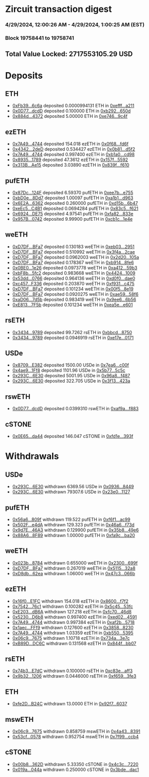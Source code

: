 # Zircuit transaction digest
### 4/29/2024, 12:00:26 AM - 4/29/2024, 1:00:25 AM (EST)
### Block 19758441 to 19758741

## Total Value Locked: 2717553105.29 USD

# Deposits
## ETH
- [0xFb39...6c6a](https://etherscan.io/address/0xFb39B79E97a71E7d8103c5Cf708Db91390416c6a) deposited 0.0000994131 ETH in [0xefff...a211](https://etherscan.io/tx/0xFb39B79E97a71E7d8103c5Cf708Db91390416c6a)
- [0x0D77...dcdD](https://etherscan.io/address/0x0D77FeF05ce4232e473feC44D7264827113edcdD) deposited 0.100000 ETH in [0xb292...650d](https://etherscan.io/tx/0x0D77FeF05ce4232e473feC44D7264827113edcdD)
- [0x884d...4372](https://etherscan.io/address/0x884dA6a2450edFDd93B7bd7562Ca18415ae64372) deposited 5.00000 ETH in [0xe746...9c4f](https://etherscan.io/tx/0x884dA6a2450edFDd93B7bd7562Ca18415ae64372)
## ezETH
- [0x7A49...4744](https://etherscan.io/address/0x7A493Be5c2ce014cD049Bf178a1ac0Db1B434744) deposited 154.018 ezETH in [0x0f68...fd6f](https://etherscan.io/tx/0x7A493Be5c2ce014cD049Bf178a1ac0Db1B434744)
- [0x4342...2deD](https://etherscan.io/address/0x4342fb98e5187985EE84C6573f62785B997C2deD) deposited 0.534427 ezETH in [0x0b81...d5f2](https://etherscan.io/tx/0x4342fb98e5187985EE84C6573f62785B997C2deD)
- [0x7A49...4744](https://etherscan.io/address/0x7A493Be5c2ce014cD049Bf178a1ac0Db1B434744) deposited 0.997400 ezETH in [0xb1a0...cd98](https://etherscan.io/tx/0x7A493Be5c2ce014cD049Bf178a1ac0Db1B434744)
- [0x8935...1789](https://etherscan.io/address/0x8935af7973803337b5dC9b232586Fd897B4D1789) deposited 47.3612 ezETH in [0x157f...5592](https://etherscan.io/tx/0x8935af7973803337b5dC9b232586Fd897B4D1789)
- [0x313B...Ae15](https://etherscan.io/address/0x313B52AC7Cabf32ADc8173fD7feE669caA44Ae15) deposited 3.03890 ezETH in [0x839f...f610](https://etherscan.io/tx/0x313B52AC7Cabf32ADc8173fD7feE669caA44Ae15)
## pufETH
- [0x87Dc...124F](https://etherscan.io/address/0x87DcA8C46272DdA35C6013866F2cE216585A124F) deposited 6.59370 pufETH in [0xee7b...e755](https://etherscan.io/tx/0x87DcA8C46272DdA35C6013866F2cE216585A124F)
- [0xbD0e...8Dd7](https://etherscan.io/address/0xbD0ecBDadE5a7B627e954B0Ea3c0F3a09f638Dd7) deposited 1.00097 pufETH in [0xa1b1...d963](https://etherscan.io/tx/0xbD0ecBDadE5a7B627e954B0Ea3c0F3a09f638Dd7)
- [0x6E2A...6362](https://etherscan.io/address/0x6E2A497a065674AB8b129fD7DdB301c6243C6362) deposited 0.260000 pufETH in [0xd15b...6b47](https://etherscan.io/tx/0x6E2A497a065674AB8b129fD7DdB301c6243C6362)
- [0xeEc5...C4B1](https://etherscan.io/address/0xeEc533d7d21e93d967741492059876F7e554C4B1) deposited 0.0694284 pufETH in [0x83c5...f621](https://etherscan.io/tx/0xeEc533d7d21e93d967741492059876F7e554C4B1)
- [0x6924...DE75](https://etherscan.io/address/0x6924Da629a9fd4C6F0e0c903E3254cB4E79bDE75) deposited 4.97541 pufETH in [0xfa82...833e](https://etherscan.io/tx/0x6924Da629a9fd4C6F0e0c903E3254cB4E79bDE75)
- [0x957B...0742](https://etherscan.io/address/0x957BF16E11937920dAa4337553060f82B4A10742) deposited 9.99900 pufETH in [0xcb1c...1e4e](https://etherscan.io/tx/0x957BF16E11937920dAa4337553060f82B4A10742)
## weETH
- [0xD7DF...BFa7](https://etherscan.io/address/0xD7DF7E085214743530afF339aFC420c7c720BFa7) deposited 0.130183 weETH in [0xeb03...2951](https://etherscan.io/tx/0xD7DF7E085214743530afF339aFC420c7c720BFa7)
- [0xD7DF...BFa7](https://etherscan.io/address/0xD7DF7E085214743530afF339aFC420c7c720BFa7) deposited 0.510992 weETH in [0x3f4a...2cae](https://etherscan.io/tx/0xD7DF7E085214743530afF339aFC420c7c720BFa7)
- [0xD7DF...BFa7](https://etherscan.io/address/0xD7DF7E085214743530afF339aFC420c7c720BFa7) deposited 0.0962003 weETH in [0x2d20...105a](https://etherscan.io/tx/0xD7DF7E085214743530afF339aFC420c7c720BFa7)
- [0xD7DF...BFa7](https://etherscan.io/address/0xD7DF7E085214743530afF339aFC420c7c720BFa7) deposited 0.178367 weETH in [0xb914...8fe6](https://etherscan.io/tx/0xD7DF7E085214743530afF339aFC420c7c720BFa7)
- [0x0BE0...1e26](https://etherscan.io/address/0x0BE0612E10c8a97a777a483BB15Ec45723301e26) deposited 0.0973778 weETH in [0xa412...59b3](https://etherscan.io/tx/0x0BE0612E10c8a97a777a483BB15Ec45723301e26)
- [0xbF8b...5fc2](https://etherscan.io/address/0xbF8bc62A0E725359e97DB5e867b4D9A552645fc2) deposited 0.983668 weETH in [0x4424...1009](https://etherscan.io/tx/0xbF8bc62A0E725359e97DB5e867b4D9A552645fc2)
- [0x53dd...0766](https://etherscan.io/address/0x53ddDC3DA41755d950852C4c64dF81e0E4390766) deposited 0.964136 weETH in [0xd0f0...dae0](https://etherscan.io/tx/0x53ddDC3DA41755d950852C4c64dF81e0E4390766)
- [0xc457...F336](https://etherscan.io/address/0xc457FF8D72166A851aEbc8824c4ddf517a55F336) deposited 0.203870 weETH in [0xf931...c475](https://etherscan.io/tx/0xc457FF8D72166A851aEbc8824c4ddf517a55F336)
- [0xD7DF...BFa7](https://etherscan.io/address/0xD7DF7E085214743530afF339aFC420c7c720BFa7) deposited 0.101234 weETH in [0x00f5...8e19](https://etherscan.io/tx/0xD7DF7E085214743530afF339aFC420c7c720BFa7)
- [0xD7DF...BFa7](https://etherscan.io/address/0xD7DF7E085214743530afF339aFC420c7c720BFa7) deposited 0.0920275 weETH in [0xae59...58f6](https://etherscan.io/tx/0xD7DF7E085214743530afF339aFC420c7c720BFa7)
- [0xaD06...7d5b](https://etherscan.io/address/0xaD065d085D6b53A934dB81937Aafe3498Df27d5b) deposited 0.983419 weETH in [0x9ee6...6b56](https://etherscan.io/tx/0xaD065d085D6b53A934dB81937Aafe3498Df27d5b)
- [0xE813...7F5b](https://etherscan.io/address/0xE8132ef1FE066E7b59dD6Ee43DB6e13965A27F5b) deposited 0.101234 weETH in [0xea5e...e601](https://etherscan.io/tx/0xE8132ef1FE066E7b59dD6Ee43DB6e13965A27F5b)
## rsETH
- [0x3434...9789](https://etherscan.io/address/0x34349c5569e7B846c3558961552D2202760A9789) deposited 99.7262 rsETH in [0xbbcd...8750](https://etherscan.io/tx/0x34349c5569e7B846c3558961552D2202760A9789)
- [0x3434...9789](https://etherscan.io/address/0x34349c5569e7B846c3558961552D2202760A9789) deposited 0.0946919 rsETH in [0xe17e...0171](https://etherscan.io/tx/0x34349c5569e7B846c3558961552D2202760A9789)
## USDe
- [0x8709...E382](https://etherscan.io/address/0x87097EaCF6c4EdeaBF840B4309cd1A776c83E382) deposited 1500.00 USDe in [0x7ea6...c00f](https://etherscan.io/tx/0x87097EaCF6c4EdeaBF840B4309cd1A776c83E382)
- [0x4ae9...1Ff8](https://etherscan.io/address/0x4ae9c0972a139c29343575aC0ACA97F936731Ff8) deposited 1101.96 USDe in [0x5b77...5c5c](https://etherscan.io/tx/0x4ae9c0972a139c29343575aC0ACA97F936731Ff8)
- [0x293C...6E30](https://etherscan.io/address/0x293C6937D8D82e05B01335F7B33FBA0c8e256E30) deposited 5001.95 USDe in [0x96a8...f487](https://etherscan.io/tx/0x293C6937D8D82e05B01335F7B33FBA0c8e256E30)
- [0x293C...6E30](https://etherscan.io/address/0x293C6937D8D82e05B01335F7B33FBA0c8e256E30) deposited 322.705 USDe in [0x3f13...423a](https://etherscan.io/tx/0x293C6937D8D82e05B01335F7B33FBA0c8e256E30)
## rswETH
- [0x0D77...dcdD](https://etherscan.io/address/0x0D77FeF05ce4232e473feC44D7264827113edcdD) deposited 0.0399310 rswETH in [0xaf9a...f883](https://etherscan.io/tx/0x0D77FeF05ce4232e473feC44D7264827113edcdD)
## cSTONE
- [0x0E65...da44](https://etherscan.io/address/0x0E654308F81e71b78b76BB3f58653cBeC68Bda44) deposited 146.047 cSTONE in [0xfd1e...393f](https://etherscan.io/tx/0x0E654308F81e71b78b76BB3f58653cBeC68Bda44)
# Withdrawals
## USDe
- [0x293C...6E30](https://etherscan.io/address/0x293C6937D8D82e05B01335F7B33FBA0c8e256E30) withdrawn 6369.56 USDe in [0x0936...8449](https://etherscan.io/tx/0x293C6937D8D82e05B01335F7B33FBA0c8e256E30)
- [0x293C...6E30](https://etherscan.io/address/0x293C6937D8D82e05B01335F7B33FBA0c8e256E30) withdrawn 79307.6 USDe in [0x23e0...1127](https://etherscan.io/tx/0x293C6937D8D82e05B01335F7B33FBA0c8e256E30)
## pufETH
- [0x56a6...809f](https://etherscan.io/address/0x56a633772A845ca42BaB11420B83e4b23E71809f) withdrawn 119.522 pufETH in [0xf6f1...ac99](https://etherscan.io/tx/0x56a633772A845ca42BaB11420B83e4b23E71809f)
- [0x502F...e4dA](https://etherscan.io/address/0x502Ff0C903A0c64594d284aa099958D281dDe4dA) withdrawn 129.323 pufETH in [0x46a6...f73d](https://etherscan.io/tx/0x502Ff0C903A0c64594d284aa099958D281dDe4dA)
- [0x9d7E...46A3](https://etherscan.io/address/0x9d7E592C1430FDCA95Ae06B9Ac8621caE31F46A3) withdrawn 0.129900 pufETH in [0x35b8...49e6](https://etherscan.io/tx/0x9d7E592C1430FDCA95Ae06B9Ac8621caE31F46A3)
- [0x88A6...8F89](https://etherscan.io/address/0x88A61821499E535289eeCE1CbAB674479b218F89) withdrawn 1.00000 pufETH in [0xfa9c...ba20](https://etherscan.io/tx/0x88A61821499E535289eeCE1CbAB674479b218F89)
## weETH
- [0x023b...8784](https://etherscan.io/address/0x023b368296f1A9CDC5F9a502eD85720E2E468784) withdrawn 0.655000 weETH in [0x2300...699f](https://etherscan.io/tx/0x023b368296f1A9CDC5F9a502eD85720E2E468784)
- [0xD7DF...BFa7](https://etherscan.io/address/0xD7DF7E085214743530afF339aFC420c7c720BFa7) withdrawn 0.267019 weETH in [0x5115...32a8](https://etherscan.io/tx/0xD7DF7E085214743530afF339aFC420c7c720BFa7)
- [0xD8db...62ea](https://etherscan.io/address/0xD8dbcf3997340e848FE812D45887c6477CeF62ea) withdrawn 1.06000 weETH in [0x47c3...066b](https://etherscan.io/tx/0xD8dbcf3997340e848FE812D45887c6477CeF62ea)
## ezETH
- [0x16f0...E1FC](https://etherscan.io/address/0x16f037a3dDf53dA1b047A926E1833219F0a8E1FC) withdrawn 154.018 ezETH in [0x8600...f7f2](https://etherscan.io/tx/0x16f037a3dDf53dA1b047A926E1833219F0a8E1FC)
- [0x7542...76c1](https://etherscan.io/address/0x7542e595447c3212263BcbF162B7A632185476c1) withdrawn 0.100282 ezETH in [0x5c45...53fc](https://etherscan.io/tx/0x7542e595447c3212263BcbF162B7A632185476c1)
- [0xE203...dB6A](https://etherscan.io/address/0xE203B65D696EBb21820e1AcA2cbFff677264dB6A) withdrawn 127.218 ezETH in [0xfc70...46d8](https://etherscan.io/tx/0xE203B65D696EBb21820e1AcA2cbFff677264dB6A)
- [0x5230...D6b8](https://etherscan.io/address/0x52301948E61861df93a3AE80b78aD7E9b98DD6b8) withdrawn 0.997400 ezETH in [0xed02...4591](https://etherscan.io/tx/0x52301948E61861df93a3AE80b78aD7E9b98DD6b8)
- [0x7A49...4744](https://etherscan.io/address/0x7A493Be5c2ce014cD049Bf178a1ac0Db1B434744) withdrawn 0.997384 ezETH in [0xaf2b...5718](https://etherscan.io/tx/0x7A493Be5c2ce014cD049Bf178a1ac0Db1B434744)
- [0x1aec...FFf9](https://etherscan.io/address/0x1aecc25C1bd99cB03442EbaA586ef99deC68FFf9) withdrawn 0.127600 ezETH in [0x3858...8230](https://etherscan.io/tx/0x1aecc25C1bd99cB03442EbaA586ef99deC68FFf9)
- [0x7A49...4744](https://etherscan.io/address/0x7A493Be5c2ce014cD049Bf178a1ac0Db1B434744) withdrawn 1.03359 ezETH in [0xb550...5395](https://etherscan.io/tx/0x7A493Be5c2ce014cD049Bf178a1ac0Db1B434744)
- [0x06c9...7675](https://etherscan.io/address/0x06c9018Ad287bD949E231Bb5dBc196fE22d97675) withdrawn 1.10718 ezETH in [0x734a...3e7c](https://etherscan.io/tx/0x06c9018Ad287bD949E231Bb5dBc196fE22d97675)
- [0xB89D...DC6C](https://etherscan.io/address/0xB89Db2813541287A4DD1fc6801EeC30595EcDC6C) withdrawn 0.131568 ezETH in [0x844f...bb07](https://etherscan.io/tx/0xB89Db2813541287A4DD1fc6801EeC30595EcDC6C)
## rsETH
- [0x74b3...E7dC](https://etherscan.io/address/0x74b35A2FD229534d71C67C13Aa1C075b96a1E7dC) withdrawn 0.100000 rsETH in [0xc83e...aff3](https://etherscan.io/tx/0x74b35A2FD229534d71C67C13Aa1C075b96a1E7dC)
- [0x9b32...1206](https://etherscan.io/address/0x9b32413Bbf495E50733625371Ec3E95968Fd1206) withdrawn 0.0446000 rsETH in [0xf659...3fe3](https://etherscan.io/tx/0x9b32413Bbf495E50733625371Ec3E95968Fd1206)
## ETH
- [0xfe2D...B24C](https://etherscan.io/address/0xfe2D9C55f579aec7d56078e49FacA3791b97B24C) withdrawn 13.0000 ETH in [0x92f7...6037](https://etherscan.io/tx/0xfe2D9C55f579aec7d56078e49FacA3791b97B24C)
## mswETH
- [0x06c9...7675](https://etherscan.io/address/0x06c9018Ad287bD949E231Bb5dBc196fE22d97675) withdrawn 0.858759 mswETH in [0x4a43...8391](https://etherscan.io/tx/0x06c9018Ad287bD949E231Bb5dBc196fE22d97675)
- [0x53cf...0578](https://etherscan.io/address/0x53cff26D54E828353b3F507685F11E09B1F50578) withdrawn 0.952754 mswETH in [0x7f99...ccb4](https://etherscan.io/tx/0x53cff26D54E828353b3F507685F11E09B1F50578)
## cSTONE
- [0x00b8...362D](https://etherscan.io/address/0x00b8eD834d3b2cB769477d6071bdA2318fD9362D) withdrawn 5.33350 cSTONE in [0x4c3c...7220](https://etherscan.io/tx/0x00b8eD834d3b2cB769477d6071bdA2318fD9362D)
- [0x019a...044a](https://etherscan.io/address/0x019a91Bf39fD9bD40B7B6A84cC6bE8424D97044a) withdrawn 0.250000 cSTONE in [0x3bde...dac1](https://etherscan.io/tx/0x019a91Bf39fD9bD40B7B6A84cC6bE8424D97044a)
